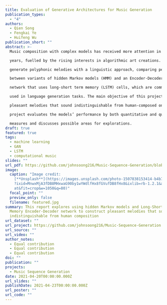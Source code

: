 ```yaml
---
title: Evaluation of Generative Architectures for Music Generation
publication_types:
  - "4"
authors:
  - Qien Song
  - Fengkai Ye
  - Huifeng Wu
publication_short: ""
abstract: >-
  Music composition with complex models has received more attention in recent

  years, fuelled by the rising interests in algorithmic art creations. This project aims to

  generate polyphonic melodies with a linguistic approach, comparing performance

  between variants of hidden Markov models (HMM) and an Encoder-Decoder

  network that uses long-short term memory (LSTM) cells, which are commonly

  used in language generation tasks. The main objective of this project is to construct

  pleasant melodies that sound indistinguishable from human-composed ones. The

  project evaluates the models’ performance by both quantitative and qualitative

  measures and discusses possible areas for explorations.
draft: true
featured: true
tags:
  - machine learning
  - GAN
  - LSTM
  - computational music
slides: ""
url_pdf: https://github.com/johnsoong216/Music-Sequence-Generation/blob/main/Evaluation%20of%20Generative%20Architectures%20for%20Music%20Generation.pdf
image:
  caption: "Image credit:
    [**Unsplash**](https://images.unsplash.com/photo-1507838153414-b4b713384a76\
    ?ixid=MnwxMjA3fDB8MHxwaG90by1wYWdlfHx8fGVufDB8fHx8&ixlib=rb-1.2.1&auto=form\
    at&fit=crop&w=1050&q=80)"
  focal_point: ""
  preview_only: false
  filename: featured.jpg
summary: This report explores using hidden Markov models and Long-Short Term
  Memory Encoder-Decoder network to construct pleasant melodies that sound
  indistinguishable from human composition
url_dataset: ""
url_project: https://github.com/johnsoong216/Music-Sequence-Generation
url_source: ""
url_video: ""
author_notes:
  - Equal contribution
  - Equal contribution
  - Equal contribution
doi: ""
publication: ""
projects:
  - Music Sequence Generation
date: 2021-04-20T00:00:00.000Z
url_slides: ""
publishDate: 2021-04-23T00:00:00.000Z
url_poster: ""
url_code: ""
---
```

